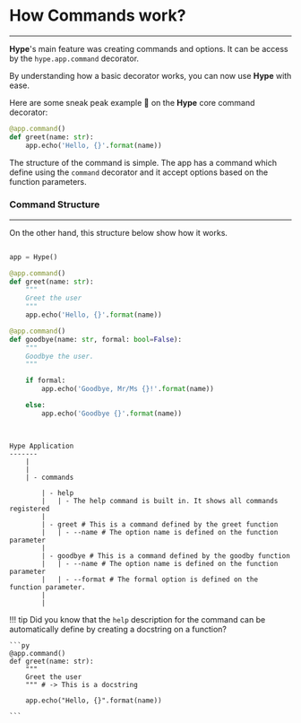 # How Commands work?
---

**Hype**'s main feature was creating commands and options. It can be access by the `hype.app.command` decorator. 

By understanding how a basic decorator works, you can now use **Hype** with ease.

Here are some sneak peak example 👀 on the **Hype** core command decorator:

```py
@app.command()
def greet(name: str):
    app.echo('Hello, {}'.format(name))

```

The structure of the command is simple. The app has a command which define using the `command` 
decorator and it accept options based on the function parameters.


### Command Structure
---

On the other hand, this structure below show how it works. 

```python

app = Hype()

@app.command()
def greet(name: str):
    """
    Greet the user
    """
    app.echo('Hello, {}'.format(name))

@app.command()
def goodbye(name: str, formal: bool=False):
    """
    Goodbye the user.
    """

    if formal:
        app.echo('Goodbye, Mr/Ms {}!'.format(name))

    else:
        app.echo('Goodbye {}'.format(name))
    
```


```console

Hype Application
-------
    |
    |
    | - commands

        | - help
        |   | - The help command is built in. It shows all commands registered
        |
        | - greet # This is a command defined by the greet function
        |   | - --name # The option name is defined on the function parameter
        |
        | - goodbye # This is a command defined by the goodby function
        |   | - --name # The option name is defined on the function parameter
        |   | - --format # The formal option is defined on the function parameter.
        |
        |
```

!!! tip
    Did you know that the `help` description for the command can be automatically
    define by creating a docstring on a function?

    ```py
    @app.command()
    def greet(name: str):
        """
        Greet the user
        """ # -> This is a docstring

        app.echo("Hello, {}".format(name))
    
    ```